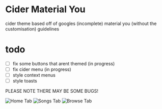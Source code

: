 # Cider Material You
cider theme based off of googles (incomplete) material you (without the customisation) guidelines

# todo
 - [ ] fix some buttons that arent themed (in progress)
 - [ ] fix cider menu (in progress)
 - [ ] style context menus
 - [ ] style toasts

PLEASE NOTE THERE MAY BE SOME BUGS!

![Home Tab](https://user-images.githubusercontent.com/32418685/154198992-02ecf329-f7fe-4a80-9838-c406b8eb23ed.png)
![Songs Tab](https://user-images.githubusercontent.com/32418685/154198884-05758d19-64b5-4b00-91a2-041148ced903.png)
![Browse Tab](https://user-images.githubusercontent.com/32418685/154199111-f0d7366c-40e7-4146-a255-24e35210043b.png)

